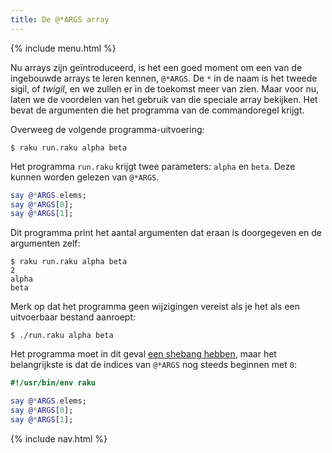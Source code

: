 ```yaml
---
title: De @*ARGS array
---
```


{% include menu.html %}

Nu arrays zijn geïntroduceerd, is het een goed moment om een van de ingebouwde arrays te leren kennen, `@*ARGS`. De `*` in de naam is het tweede sigil, of _twigil_, en we zullen er in de toekomst meer van zien. Maar voor nu, laten we de voordelen van het gebruik van die speciale array bekijken. Het bevat de argumenten die het programma van de commandoregel krijgt.

Overweeg de volgende programma-uitvoering:

```console
$ raku run.raku alpha beta
```

Het programma `run.raku` krijgt twee parameters: `alpha` en `beta`. Deze kunnen worden gelezen van `@*ARGS`.

```raku
say @*ARGS.elems;
say @*ARGS[0];
say @*ARGS[1];
```

Dit programma print het aantal argumenten dat eraan is doorgegeven en de argumenten zelf:

```console
$ raku run.raku alpha beta
2
alpha
beta
```

Merk op dat het programma geen wijzigingen vereist als je het als een uitvoerbaar bestand aanroept:

```console
$ ./run.raku alpha beta
```

Het programma moet in dit geval [een shebang hebben](/nl/essentials/running-programs/from-command-line), maar het belangrijkste is dat de indices van `@*ARGS` nog steeds beginnen met `0`:

```raku
#!/usr/bin/env raku

say @*ARGS.elems;
say @*ARGS[0];
say @*ARGS[1];
```

{% include nav.html %}